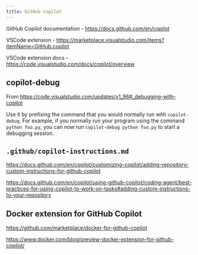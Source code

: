 ```yaml
---
title: GitHub Copilot
---
```


GitHub Copilot documentation - https://docs.github.com/en/copilot

VSCode extension - https://marketplace.visualstudio.com/items?itemName=GitHub.copilot

VSCode extension docs - https://code.visualstudio.com/docs/copilot/overview

## copilot-debug

From https://code.visualstudio.com/updates/v1_96#_debugging-with-copilot

Use it by prefixing the command that you would normally run with `copilot-debug`. For example, if you normally run your program using the command `python foo.py`, you can now run `copilot-debug python foo.py` to start a debugging session.

## `.github/copilot-instructions.md`

https://docs.github.com/en/copilot/customizing-copilot/adding-repository-custom-instructions-for-github-copilot

https://docs.github.com/en/copilot/using-github-copilot/coding-agent/best-practices-for-using-copilot-to-work-on-tasks#adding-custom-instructions-to-your-repository

## Docker extension for GitHub Copilot

https://github.com/marketplace/docker-for-github-copilot

https://www.docker.com/blog/preview-docker-extension-for-github-copilot/
